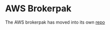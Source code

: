# AWS Brokerpak

The AWS brokerpak has moved into its own [repo](https://github.com/cloudfoundry-incubator/csb-brokerpak-aws)
